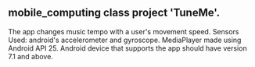﻿## mobile_computing class project 'TuneMe'. 
The app changes music tempo with a user's movement speed. 
Sensors Used: android's accelerometer and gyroscope.
MediaPlayer made using Android API 25. 
Android device that supports the app should have version 7.1 and above.
